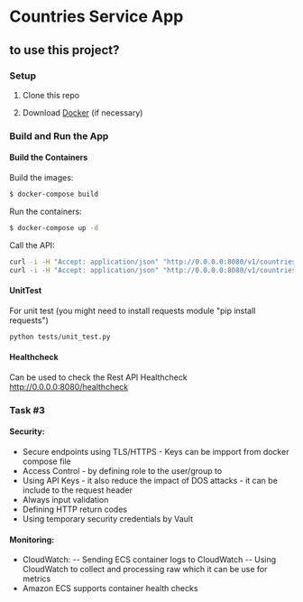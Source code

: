 # Countries Service App

## to use this project?

### Setup

1. Clone this repo

1. Download [Docker](https://docs.docker.com/docker-for-mac/install/) (if necessary)

### Build and Run the App

#### Build the Containers

Build the images:

```sh
$ docker-compose build
```

Run the containers:

```sh
$ docker-compose up -d
```

Call the API:
```sh
curl -i -H "Accept: application/json" "http://0.0.0.0:8080/v1/countries?target=source"
curl -i -H "Accept: application/json" "http://0.0.0.0:8080/v1/countries?target=destinations"
```

#### UnitTest
For unit test (you might need to install requests module "pip install requests")
```sh
python tests/unit_test.py
```
#### Healthcheck
Can be used to check the Rest API Healthcheck
http://0.0.0.0:8080/healthcheck

### Task #3
#### Security:
- Secure endpoints using TLS/HTTPS - Keys can be impport from docker compose file
- Access Control - by defining role to the user/group to
- Using API Keys - it also reduce the impact of DOS attacks - it can be include to the request header
- Always input validation
- Defining HTTP return codes
- Using temporary security credentials by Vault

#### Monitoring:
- CloudWatch:
  -- Sending ECS container logs to CloudWatch
  -- Using CloudWatch to collect and processing raw which it can be use for metrics
- Amazon ECS supports container health checks
